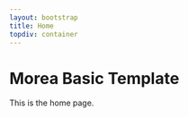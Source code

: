 ```yaml
---
layout: bootstrap
title: Home
topdiv: container
---
```


Morea Basic Template
====================

This is the home page.